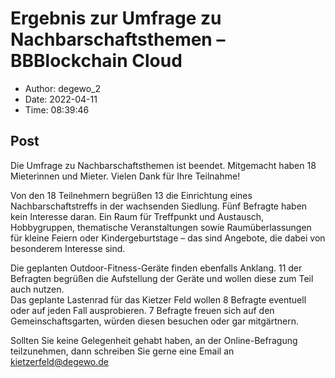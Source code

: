 # Ergebnis zur Umfrage zu Nachbarschaftsthemen &#8211; BBBlockchain Cloud

- Author: degewo_2
- Date: 2022-04-11
- Time: 08:39:46

## Post


<p>Die Umfrage zu Nachbarschaftsthemen ist beendet. Mitgemacht haben 18 Mieterinnen und Mieter. Vielen Dank für Ihre Teilnahme!</p>



<p>Von den 18 Teilnehmern begrüßen 13 die Einrichtung eines Nachbarschaftstreffs in der wachsenden Siedlung. Fünf Befragte haben kein Interesse daran. Ein Raum für Treffpunkt und Austausch, Hobbygruppen, thematische Veranstaltungen sowie Raumüberlassungen für kleine Feiern oder Kindergeburtstage – das sind Angebote, die dabei von besonderem Interesse sind.</p>



<p>Die geplanten Outdoor-Fitness-Geräte finden ebenfalls Anklang. 11 der Befragten begrüßen die Aufstellung der Geräte und wollen diese zum Teil auch nutzen.<br>Das geplante Lastenrad für das Kietzer Feld wollen 8 Befragte eventuell oder auf jeden Fall ausprobieren. 7 Befragte freuen sich auf den Gemeinschaftsgarten, würden diesen besuchen oder gar mitgärtnern.</p>



<p>Sollten Sie keine Gelegenheit gehabt haben, an der Online-Befragung teilzunehmen, dann schreiben Sie gerne eine Email an <a href="mailto:kietzerfeld@degewo.de">kietzerfeld@degewo.de</a> </p>
